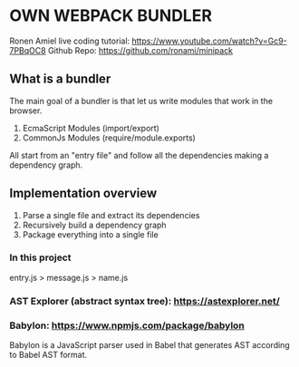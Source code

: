 # OWN WEBPACK BUNDLER

Ronen Amiel live coding tutorial: https://www.youtube.com/watch?v=Gc9-7PBqOC8
Github Repo: https://github.com/ronami/minipack

## What is a bundler
The main goal of a bundler is that let us write modules that work in the browser.

1. EcmaScript Modules (import/export)
2. CommonJs Modules (require/module.exports)

All start from an "entry file" and follow all the dependencies making a dependency graph.

## Implementation overview
1. Parse a single file and extract its dependencies
2. Recursively build a dependency graph
3. Package everything into a single file

### In this project
entry.js > message.js > name.js

### AST Explorer (abstract syntax tree): https://astexplorer.net/
### Babylon: https://www.npmjs.com/package/babylon
Babylon is a JavaScript parser used in Babel that generates AST according to Babel AST format. 
